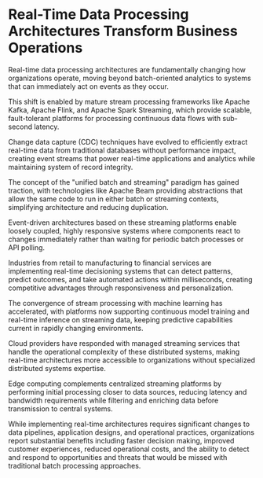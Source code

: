 # Real-Time Data Processing Architectures Transform Business Operations

Real-time data processing architectures are fundamentally changing how organizations operate, moving beyond batch-oriented analytics to systems that can immediately act on events as they occur.

This shift is enabled by mature stream processing frameworks like Apache Kafka, Apache Flink, and Apache Spark Streaming, which provide scalable, fault-tolerant platforms for processing continuous data flows with sub-second latency.

Change data capture (CDC) techniques have evolved to efficiently extract real-time data from traditional databases without performance impact, creating event streams that power real-time applications and analytics while maintaining system of record integrity.

The concept of the "unified batch and streaming" paradigm has gained traction, with technologies like Apache Beam providing abstractions that allow the same code to run in either batch or streaming contexts, simplifying architecture and reducing duplication.

Event-driven architectures based on these streaming platforms enable loosely coupled, highly responsive systems where components react to changes immediately rather than waiting for periodic batch processes or API polling.

Industries from retail to manufacturing to financial services are implementing real-time decisioning systems that can detect patterns, predict outcomes, and take automated actions within milliseconds, creating competitive advantages through responsiveness and personalization.

The convergence of stream processing with machine learning has accelerated, with platforms now supporting continuous model training and real-time inference on streaming data, keeping predictive capabilities current in rapidly changing environments.

Cloud providers have responded with managed streaming services that handle the operational complexity of these distributed systems, making real-time architectures more accessible to organizations without specialized distributed systems expertise.

Edge computing complements centralized streaming platforms by performing initial processing closer to data sources, reducing latency and bandwidth requirements while filtering and enriching data before transmission to central systems.

While implementing real-time architectures requires significant changes to data pipelines, application designs, and operational practices, organizations report substantial benefits including faster decision making, improved customer experiences, reduced operational costs, and the ability to detect and respond to opportunities and threats that would be missed with traditional batch processing approaches.